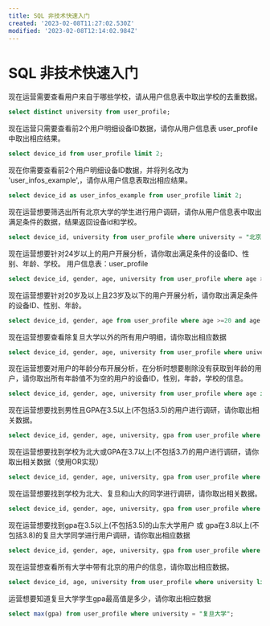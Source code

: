 ```yaml
---
title: SQL 非技术快速入门
created: '2023-02-08T11:27:02.530Z'
modified: '2023-02-08T12:14:02.984Z'
---
```


# SQL 非技术快速入门

现在运营需要查看用户来自于哪些学校，请从用户信息表中取出学校的去重数据。
```sql
select distinct university from user_profile;
```
现在运营只需要查看前2个用户明细设备ID数据，请你从用户信息表 user_profile 中取出相应结果。
```sql
select device_id from user_profile limit 2;
```
现在你需要查看前2个用户明细设备ID数据，并将列名改为 'user_infos_example',，请你从用户信息表取出相应结果。
```sql
select device_id as user_infos_example from user_profile limit 2;
```
现在运营想要筛选出所有北京大学的学生进行用户调研，请你从用户信息表中取出满足条件的数据，结果返回设备id和学校。
```sql
select device_id, university from user_profile where university = "北京大学";
```
现在运营想要针对24岁以上的用户开展分析，请你取出满足条件的设备ID、性别、年龄、学校。
用户信息表：user_profile
```sql
select device_id, gender, age, university from user_profile where age >= 24;
```
现在运营想要针对20岁及以上且23岁及以下的用户开展分析，请你取出满足条件的设备ID、性别、年龄。
```sql
select device_id, gender, age from user_profile where age >=20 and age <= 23; 
```
现在运营想要查看除复旦大学以外的所有用户明细，请你取出相应数据
```sql
select device_id, gender, age, university from user_profile where university not in ("复旦大学");
```
现在运营想要对用户的年龄分布开展分析，在分析时想要剔除没有获取到年龄的用户，请你取出所有年龄值不为空的用户的设备ID，性别，年龄，学校的信息。
```sql
select device_id, gender, age, university from user_profile where age is not null;
```
现在运营想要找到男性且GPA在3.5以上(不包括3.5)的用户进行调研，请你取出相关数据。
```sql
select device_id, gender, age, university, gpa from user_profile where gpa >3.5 and gender = "male";
```

现在运营想要找到学校为北大或GPA在3.7以上(不包括3.7)的用户进行调研，请你取出相关数据（使用OR实现）
```sql
select device_id, gender, age, university, gpa from user_profile where university = "北京大学" or gpa > 3.7;
```
现在运营想要找到学校为北大、复旦和山大的同学进行调研，请你取出相关数据。
```sql
select device_id, gender, age, university, gpa from user_profile where university in ("北京大学","复旦大学","山东大学");
```

现在运营想要找到gpa在3.5以上(不包括3.5)的山东大学用户 或 gpa在3.8以上(不包括3.8)的复旦大学同学进行用户调研，请你取出相应数据
```sql
select device_id, gender, age, university, gpa from user_profile where (university="山东大学" and gpa >3.5) or (university="复旦大学" and gpa >3.8);
```
现在运营想查看所有大学中带有北京的用户的信息，请你取出相应数据。
```sql
select device_id, age, university from user_profile where university like "%北京%";
```
运营想要知道复旦大学学生gpa最高值是多少，请你取出相应数据
```sql
select max(gpa) from user_profile where university = "复旦大学";
```
